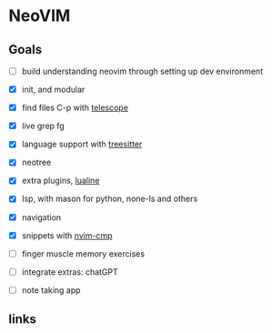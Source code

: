 # NeoVIM

## Goals

- [ ] build understanding neovim through setting up dev environment
- [x] init, and modular
- [x] find files C-p with [telescope]
- [x] live grep <leader>fg 
- [x] language support with [treesitter]
- [x] neotree
- [x] extra plugins, [lualine]
- [x] lsp, with mason for python, none-ls and others
- [x] navigation
- [x] snippets with [nvim-cmp]
- [ ] finger muscle memory exercises
- [ ] integrate extras: chatGPT
- [ ] note taking app


## links

[telescope]: https://github.com/nvim-telescope/telescope.nvim
[treesitter]: https://github.com/nvim-treesitter/nvim-treesitter
[neotree]: https://github.com/nvim-neo-tree/neo-tree.nvim
[lualine]: https://github.com/nvim-lualine/lualine.nvim
[mason]: https://github.com/williambomanpyright/mason.nvim
[mason-lspconfig]: https://github.com/williamboman/mason-lspconfig.nvim
[lspconfig]: https://github.com/neovim/nvim-lspconfig
[telescope-ui-select]:https://github.com/nvim-telescope/telescope-ui-select.nvim
[nvim-cmp]: https://github.com/hrsh7th/nvim-cmp
[cmp_nvim_lsp]: https://github.com/hrsh7th/cmp-nvim-lsp
